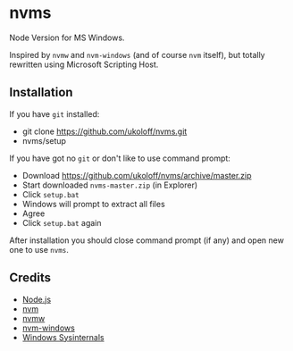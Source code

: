 # nvms

Node Version for MS Windows.

Inspired by `nvmw` and `nvm-windows` (and of course `nvm` itself),
but totally rewritten using Microsoft Scripting Host.

## Installation

If you have `git` installed:

  * git clone https://github.com/ukoloff/nvms.git
  * nvms/setup

If you have got no `git` or don't like to use command prompt:

  * Download https://github.com/ukoloff/nvms/archive/master.zip
  * Start downloaded `nvms-master.zip` (in Explorer)
  * Click `setup.bat`
  * Windows will prompt to extract all files
  * Agree
  * Click `setup.bat` again

After installation you should close command prompt (if any) and open new one to use `nvms`.

## Credits

  * [Node.js](http://nodejs.org/)
  * [nvm](https://github.com/creationix/nvm)
  * [nvmw](https://github.com/hakobera/nvmw)
  * [nvm-windows](https://github.com/coreybutler/nvm-windows)
  * [Windows Sysinternals](https://technet.microsoft.com/en-US/en-en/sysinternals/)
